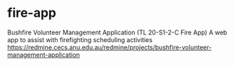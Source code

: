 # fire-app

Bushfire Volunteer Management Application (TL 20-S1-2-C Fire App)
A web app to assist with firefighting scheduling activities
https://redmine.cecs.anu.edu.au/redmine/projects/bushfire-volunteer-management-application